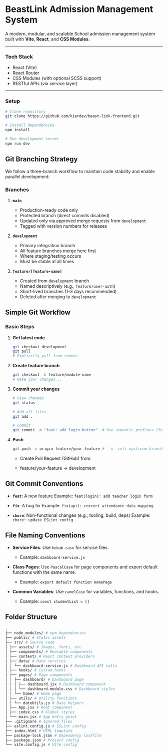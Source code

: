 # BeastLink Admission Management System

A modern, modular, and scalable School admission management system built with **Vite**, **React**, and **CSS Modules**.

---

### Tech Stack

- React (Vite)
- React Router
- CSS Modules (with optional SCSS support)
- RESTful APIs (via service layer)

---

### Setup

```bash
# Clone repository
git clone https://github.com/kierdev/beast-link-frontend.git

# Install dependencies
npm install

# Run development server
npm run dev
```

## Git Branching Strategy

We follow a three-branch workflow to maintain code stability and enable parallel development:

### Branches

1. **`main`**

   - Production-ready code only
   - Protected branch (direct commits disabled)
   - Updated only via approved merge requests from `development`
   - Tagged with version numbers for releases

2. **`development`**

   - Primary integration branch
   - All feature branches merge here first
   - Where staging/testing occurs
   - Must be stable at all times

3. **`feature/[feature-name]`**
   - Created from `development` branch
   - Named descriptively (e.g., `feature/user-auth`)
   - Short-lived branches (1-3 days recommended)
   - Deleted after merging to `development`

## Simple Git Workflow

### Basic Steps

1.  **Get latest code**

    ```bash
    git checkout development
    git pull
    # Explicitly pull from remote
    ```

2.  **Create feature branch**

    ```bash
    git checkout -b feature/module-name
    # Make your changes...
    ```

3.  **Commit your changes**

    ```bash
    # View changes
    git status

    # Add all files
    git add .

    # Commit
    git commit -m "feat: add login button"  # Use semantic prefixes (feat/fix/chore)
    ```

4.  **Push**

    ```bash
    git push -u origin feature/your-feature # `-u` sets upstream branch
    ```

    - Create Pull Request (GitHub) from:

    - feature/your-feature → development

## Git Commit Conventions

- **`feat`**: A new feature
  Example: `feat(login): add teacher login form`

- **`fix`**: A bug fix
  Example: `fix(api): correct attendance data mapping`

- **`chore`**: Non-functional changes (e.g., tooling, build, deps)
  Example: `chore: update ESLint config`

## File Naming Conventions

- **Service Files**: Use `kebab-case` for service files.

  - Example: `dashboard-service.js`

- **Class Pages**: Use `PascalCase` for page components and export default functions with the same name.

  - Example: `export default function HomePage`

- **Common Variables**: Use `camelCase` for variables, functions, and hooks.

  - Example: `const studentList = []`

## Folder Structure

```bash
.
├── node_modules/ # npm dependencies
├── public/ # Static assets
├── src/ # Source code
│ ├── assets/ # Images, fonts, etc.
│ ├── components/ # Reusable components
│ ├── context/ # React context providers
│ ├── data/ # Data services
│ │ └── dashboard-service.js # Dashboard API calls
│ ├── hooks/ # Custom hooks
│ ├── pages/ # Page components
│ │ ├── dashboard/ # Dashboard page
│ │ │ ├── dashboard.jsx # Dashboard component
│ │ │ └── dashboard.module.css # Dashboard styles
│ │ └── home/ # Home page
│ ├── utils/ # Utility functions
│ │ └── dateUtils.js # Date helpers
│ ├── App.jsx # Root component
│ ├── index.css # Global styles
│ └── main.jsx # App entry point
├── .gitignore # Ignored files
├── eslint.config.js # ESLint config
├── index.html # HTML template
├── package-lock.json # Dependency lockfile
├── package.json # Project config
└── vite.config.js # Vite config
```
